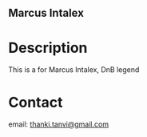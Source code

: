 Marcus Intalex
---

# Description

This is a for Marcus Intalex, DnB legend

# Contact

email: thanki.tanvi@gmail.com